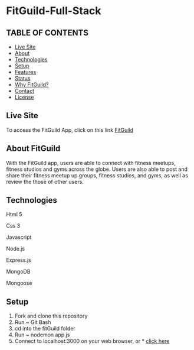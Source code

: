 # FitGuild-Full-Stack
## TABLE OF CONTENTS
* [Live Site](#Live-Site)
* [About](#About-FitGuild)
* [Technologies](#Technologies)
* [Setup](#Setup)
* [Features](#FitGuild-Features)
* [Status](#Status)
* [Why FitGuild?](#Why-FitGuild)
* [Contact](#Contact)
* [License](#License)

## Live Site
To access the FitGuild App, click on this link [FitGuild](https://shrouded-oasis-04621.herokuapp.com/)

## About FitGuild
With the FitGuild app, users are able to connect with fitness meetups, fitness studios and gyms across the globe. Users are also able to post and share their fitness meetup up groups, fitness studios, and gyms, as well as review the those of other users.

## Technologies
Html 5

Css 3

Javascript

Node.js

Express.js

MongoDB

Mongoose

## Setup
1. Fork and clone this repository
2. Run ~ Git Bash
3. cd into the fitGuild folder
4. Run ~ nodemon app.js
5. Connect to localhost:3000 on your web browser, or * [click here](#http://localhost:3000/)





